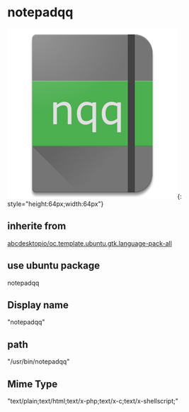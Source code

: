 # notepadqq
![notepadqq.svg](/applications/icons/notepadqq.svg){: style="height:64px;width:64px"}
## inherite from
[abcdesktopio/oc.template.ubuntu.gtk.language-pack-all](abcdesktopio/oc.template.ubuntu.gtk.language-pack-all.md)
## use ubuntu package
notepadqq
## Display name
"notepadqq"
## path
"/usr/bin/notepadqq"
## Mime Type
"text/plain;text/html;text/x-php;text/x-c;text/x-shellscript;"
